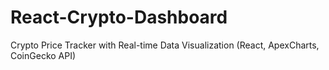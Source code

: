 # React-Crypto-Dashboard
Crypto Price Tracker with Real-time Data Visualization (React, ApexCharts, CoinGecko API)

